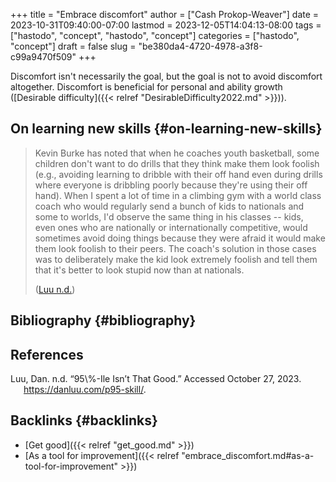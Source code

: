 +++
title = "Embrace discomfort"
author = ["Cash Prokop-Weaver"]
date = 2023-10-31T09:40:00-07:00
lastmod = 2023-12-05T14:04:13-08:00
tags = ["hastodo", "concept", "hastodo", "concept"]
categories = ["hastodo", "concept"]
draft = false
slug = "be380da4-4720-4978-a3f8-c99a9470f509"
+++

Discomfort isn't necessarily the goal, but the goal is not to avoid discomfort altogether. Discomfort is beneficial for personal and ability growth ([Desirable difficulty]({{< relref "DesirableDifficulty2022.md" >}})).


## On learning new skills {#on-learning-new-skills}

> Kevin Burke has noted that when he coaches youth basketball, some children don't want to do drills that they think make them look foolish (e.g., avoiding learning to dribble with their off hand even during drills where everyone is dribbling poorly because they're using their off hand). When I spent a lot of time in a climbing gym with a world class coach who would regularly send a bunch of kids to nationals and some to worlds, I'd observe the same thing in his classes -- kids, even ones who are nationally or internationally competitive, would sometimes avoid doing things because they were afraid it would make them look foolish to their peers. The coach's solution in those cases was to deliberately make the kid look extremely foolish and tell them that it's better to look stupid now than at nationals.
>
> (<a href="#citeproc_bib_item_1">Luu n.d.</a>)


## Bibliography {#bibliography}

## References

<style>.csl-entry{text-indent: -1.5em; margin-left: 1.5em;}</style><div class="csl-bib-body">
  <div class="csl-entry"><a id="citeproc_bib_item_1"></a>Luu, Dan. n.d. “95\%-Ile Isn’t That Good.” Accessed October 27, 2023. <a href="https://danluu.com/p95-skill/">https://danluu.com/p95-skill/</a>.</div>
</div>


## Backlinks {#backlinks}

-   [Get good]({{< relref "get_good.md" >}})
-   [As a tool for improvement]({{< relref "embrace_discomfort.md#as-a-tool-for-improvement" >}})
